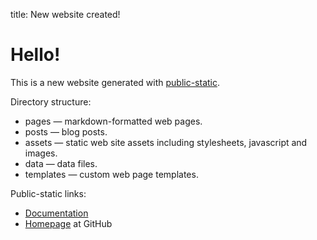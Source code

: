 title: New website created!

# Hello!

This is a new website generated with [public-static](http://publicstatic.org).

Directory structure:

* pages — markdown-formatted web pages.
* posts — blog posts.
* assets — static web site assets including stylesheets, javascript and images.
* data — data files.
* templates — custom web page templates.

Public-static links:

* [Documentation](https://github.com/dreikanter/public-static/blob/master/README.md)
* [Homepage](http://github.com/dreikanter/public-static) at GitHub
